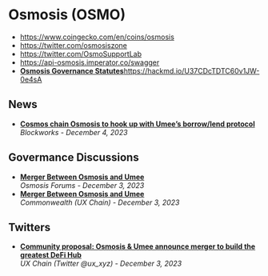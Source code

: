 # Osmosis (OSMO)

- https://www.coingecko.com/en/coins/osmosis
- https://twitter.com/osmosiszone
- https://twitter.com/OsmoSupportLab
- https://api-osmosis.imperator.co/swagger
- [**Osmosis Governance Statutes**](https://hackmd.io/U37CDcTDTC60v1JW-0e4sA)https://hackmd.io/U37CDcTDTC60v1JW-0e4sA

## News

- [**Cosmos chain Osmosis to hook up with Umee’s borrow/lend protocol**](https://blockworks.co/news/cosmos-dex-osmosis-merger-umee)
  <br/>_Blockworks - December 4, 2023_

## Govermance Discussions

- [**Merger Between Osmosis and Umee**](https://forum.osmosis.zone/t/merger-between-osmosis-and-umee/780)
  <br/>_Osmosis Forums - December 3, 2023_
- [**Merger Between Osmosis and Umee**](https://commonwealth.im/ux/discussion/14296-merger-between-osmosis-and-umee)
  <br/>_Commonwealth (UX Chain) - December 3, 2023_

## Twitters

- [**Community proposal: Osmosis & Umee announce merger to build the greatest DeFi Hub**](https://twitter.com/ux_xyz/status/1731392488139808911)
  <br/>_UX Chain (Twitter @ux_xyz) - December 3, 2023_
